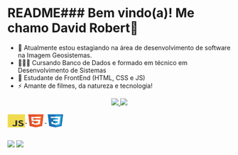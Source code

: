 # README### Bem vindo(a)! Me chamo David Robert👋


- 🔭 Atualmente estou estagiando na área de desenvolvimento de software na Imagem Geosistemas.
- 👨🏽‍💻 Cursando Banco de Dados e formado em técnico em Desenvolvimento de Sistemas
- 🌱 Estudante de FrontEnd (HTML, CSS e JS)
- ⚡ Amante de filmes, da natureza e tecnologia!

<div align="center">
  <a href="https://github.com/DavidRobertdeSouza">
  <img height="180em" src="https://github-readme-stats.vercel.app/api?username=DavidRobertdeSouza&show_icons=true&theme=merko&include_all_commits=true"/>
  <img height="180em" src="https://github-readme-stats.vercel.app/api/top-langs/?username=DavidRobertdeSouza&layout=compact&langs_count=7&theme=merko"/>
</div>

<div style="display: inline_block"><br>
  <img align="center" alt="David-Javascript" height="30" width="40" src="https://raw.githubusercontent.com/devicons/devicon/master/icons/javascript/javascript-original.svg">
  <img align="center" alt="David-HTML" height="30" width="40" src="https://raw.githubusercontent.com/devicons/devicon/master/icons/html5/html5-original.svg" />
  <img align="center" alt="David-CSS" height="30" width="40" src="https://raw.githubusercontent.com/devicons/devicon/master/icons/css3/css3-original.svg" />
</div>
  
  ##
  
  <div> 
  <a href="https://www.instagram.com/david_rob33" target="_blank"><img src="https://img.shields.io/badge/-Instagram-%23E4405F?style=for-the-badge&logo=instagram&logoColor=white" target="_blank"></a>
  <a href="https://br.linkedin.com/in/davidrobertdesouza" target="_blank"><img src="https://img.shields.io/badge/-LinkedIn-%230077B5?style=for-the-badge&logo=linkedin&logoColor=white" target="_blank"></a> 
 
 
 
</div>
  
